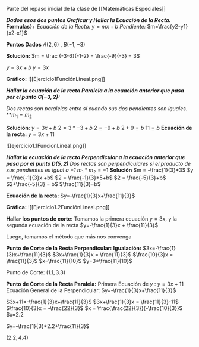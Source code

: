 Parte del repaso inicial de la clase de [[Matemáticas Especiales]]

***Dados esos dos puntos Graficar y Hallar la Ecuación de la Recta.***
**Formulas**}+
*Ecuación de la Recta:* $y = mx+b$
*Pendiente:* $m=\frac{y2-y1}{x2-x1}$

**Puntos Dados**
$A(2,6)$ , $B(-1,-3)$

**Solución:**
$m = \frac {-3-6}{-1-2} = \frac{-9}{-3} = 3$

$y=3x+b$
$y = 3x$

**Gráfico:**
![[Ejercicio1FunciónLineal.png]]

***Hallar la ecuación de la recta Paralela a la ecuación anterior que pasa por el punto $C(-3,2)$:***

*Dos rectas son paralelas entre sí cuando sus dos pendientes son iguales.*
**$m_1 = m_2$

**Solución:**
$y = 3x+b$
$2 = 3*-3+b$
$2=-9+b$
$2+9=b$
$11 = b$
**Ecuación de la recta:** $y = 3x+11$

![[ejercicio1.1FuncionLineal.png]]

***Hallar la ecuación de la recta Perpendicular a la ecuación anterior que pasa por el punto $D(5,2)$***
*Dos rectas son perpendiculares si el producto de sus pendientes es igual a $-1$*
$m_1*m_2 = -1$
**Solución**
$m = -\frac{1}{3}*3$
$y = \frac{-1}{3}x +b$
$2 = \frac{-1}{3}*5+b$
$2 = \frac{-5}{3}+b$
$2+\frac{-5}{3} = b$
$\frac{11}{3}=b$

**Ecuación de la recta:** $y=-\frac{1}{3}x+\frac{11}{3}$

**Gráfica:**
![[Ejercicio1.2FunciónLineal.png]]

**Hallar los puntos de corte:**
Tomamos la primera ecuación $y=3x$, y la segunda ecuación de la recta $y=-\frac{1}{3}x + \frac{11}{3}$

Luego, tomamos el método que más nos convenga

**Punto de Corte de la Recta Perpendicular:**
**Igualación:**
$3x=-\frac{1}{3}x+\frac{11}{3}$
$3x+\frac{1}{3}x = \frac{11}{3}$
$\frac{10}{3}x = \frac{11}{3}$
$x=\frac{11}{10}$
$y=3*\frac{11}{10}$

Punto de Corte: $(1.1,3.3)$

**Punto de Corte de la Recta Paralela:**
Primera Ecuación de $y$ : $y=3x+11$
Ecuación General de la Perpendicular: $y=-\frac{1}{3}x+\frac{11}{3}$

$3x+11=-\frac{1}{3}x+\frac{11}{3}$
$3x+\frac{1}{3}x = \frac{11}{3}-11$
$\frac{10}{3}x = -\frac{22}{3}$
$x = \frac{\frac{22}{3}}{-\frac{10}{3}}$
$x=2.2 

$y=-\frac{1}{3}*2.2+\frac{11}{3}$



$(2.2,4.4)$







